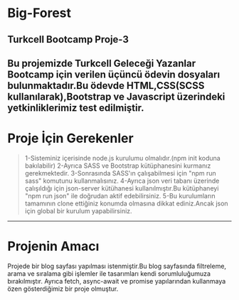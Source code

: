 # Big-Forest
## Turkcell Bootcamp Proje-3
Bu projemizde Turkcell Geleceği Yazanlar Bootcamp için verilen üçüncü ödevin dosyaları bulunmaktadır.Bu ödevde HTML,CSS(SCSS kullanılarak),Bootstrap ve Javascript üzerindeki yetkinliklerimiz test edilmiştir.
---
# Proje İçin Gerekenler
> 1-Sisteminiz içerisinde node.js kurulumu olmalıdır.(npm init koduna bakılabilir)
> 2-Ayrıca SASS ve Bootstrap kütüphanesini kurmanız gerekmektedir. 
> 3-Sonrasında SASS'ın çalışabilmesi için "npm run sass" komutunu kullanmalısınız.
> 4-Ayrıca json veri tabanı üzerinde çalışıldığı için json-server kütühanesi kullanılmıştır.Bu kütüphaneyi "npm run json" ile doğrudan aktif edebilirsiniz.
> 5-Bu kurulumların tamamının clone ettiğiniz konumda olmasına dikkat ediniz.Ancak json için global bir kurulum yapabilirsiniz. 
---
# Projenin Amacı
Projede bir blog sayfası yapılması istenmiştir.Bu blog sayfasında filtreleme, arama ve sıralama gibi işlemler ile tasarımları kendi sorumluluğumuza bırakılmıştır. Ayrıca fetch, async-await ve promise yapılarından kullanmaya özen gösterdiğimiz bir proje olmuştur.
